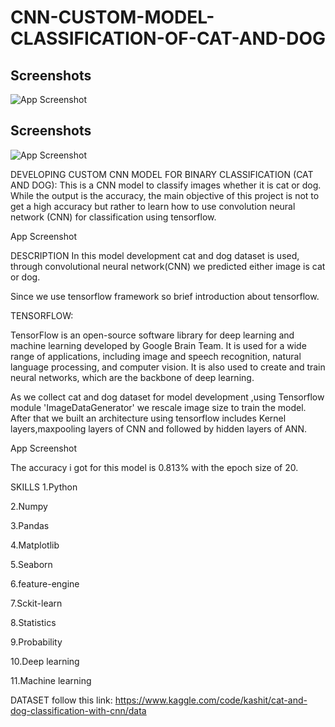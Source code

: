 # CNN-CUSTOM-MODEL-CLASSIFICATION-OF-CAT-AND-DOG

## Screenshots

![App Screenshot](https://encrypted-tbn0.gstatic.com/images?q=tbn:ANd9GcQv-rRIZrWVtpi4ykzPWevbdhwyw6iP8IwdEM_61bdV_2WzPgU76gJzYn_mw-xXk5RK8c1c6ZEajJw&usqp=CAU&ec=48600113)


## Screenshots

![App Screenshot](https://cdn.britannica.com/60/8160-050-08CCEABC/German-shepherd.jpg)

DEVELOPING CUSTOM CNN MODEL FOR BINARY CLASSIFICATION (CAT AND DOG):
This is a CNN model to classify images whether it is cat or dog. While the output is the accuracy, the main objective of this project is not to get a high accuracy but rather to learn how to use convolution neural network (CNN) for classification using tensorflow.


App Screenshot

DESCRIPTION
In this model development cat and dog dataset is used, through convolutional neural network(CNN) we predicted either image is cat or dog.

Since we use tensorflow framework so brief introduction about tensorflow.

TENSORFLOW:

TensorFlow is an open-source software library for deep learning and machine learning developed by Google Brain Team. It is used for a wide range of applications, including image and speech recognition, natural language processing, and computer vision. It is also used to create and train neural networks, which are the backbone of deep learning.

As we collect cat and dog dataset for model development ,using Tensorflow module 'ImageDataGenerator' we rescale image size to train the model. After that we built an architecture using tensorflow includes Kernel layers,maxpooling layers of CNN and followed by hidden layers of ANN.

App Screenshot

The accuracy i got for this model is 0.813% with the epoch size of 20.

SKILLS
1.Python

2.Numpy

3.Pandas

4.Matplotlib

5.Seaborn

6.feature-engine

7.Sckit-learn

8.Statistics

9.Probability

10.Deep learning

11.Machine learning

DATASET
follow this link: https://www.kaggle.com/code/kashit/cat-and-dog-classification-with-cnn/data

